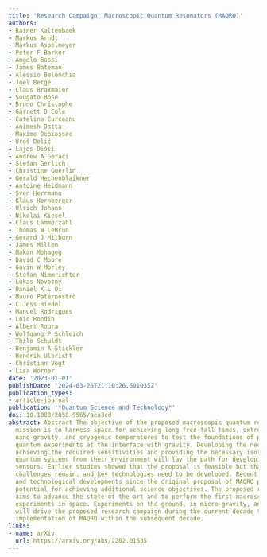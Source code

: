 ```yaml
---
title: 'Research Campaign: Macroscopic Quantum Resonators (MAQRO)'
authors:
- Rainer Kaltenbaek
- Markus Arndt
- Markus Aspelmeyer
- Peter F Barker
- Angelo Bassi
- James Bateman
- Alessio Belenchia
- Joel Bergé
- Claus Braxmaier
- Sougato Bose
- Bruno Christophe
- Garrett D Cole
- Catalina Curceanu
- Animesh Datta
- Maxime Debiossac
- Uroš Delić
- Lajos Diósi
- Andrew A Geraci
- Stefan Gerlich
- Christine Guerlin
- Gerald Hechenblaikner
- Antoine Heidmann
- Sven Herrmann
- Klaus Hornberger
- Ulrich Johann
- Nikolai Kiesel
- Claus Lämmerzahl
- Thomas W LeBrun
- Gerard J Milburn
- James Millen
- Makan Mohageg
- David C Moore
- Gavin W Morley
- Stefan Nimmrichter
- Lukas Novotny
- Daniel K L Oi
- Mauro Paternostro
- C Jess Riedel
- Manuel Rodrigues
- Loïc Rondin
- Albert Roura
- Wolfgang P Schleich
- Thilo Schuldt
- Benjamin A Stickler
- Hendrik Ulbricht
- Christian Vogt
- Lisa Wörner
date: '2023-01-01'
publishDate: '2024-03-26T21:10:26.601035Z'
publication_types:
- article-journal
publication: '*Quantum Science and Technology*'
doi: 10.1088/2058-9565/aca3cd
abstract: Abstract The objective of the proposed macroscopic quantum resonators (MAQRO)
  mission is to harness space for achieving long free-fall times, extreme vacuum,
  nano-gravity, and cryogenic temperatures to test the foundations of physics in macroscopic
  quantum experiments at the interface with gravity. Developing the necessary technologies,
  achieving the required sensitivities and providing the necessary isolation of macroscopic
  quantum systems from their environment will lay the path for developing novel quantum
  sensors. Earlier studies showed that the proposal is feasible but that several critical
  challenges remain, and key technologies need to be developed. Recent scientific
  and technological developments since the original proposal of MAQRO promise the
  potential for achieving additional science objectives. The proposed research campaign
  aims to advance the state of the art and to perform the first macroscopic quantum
  experiments in space. Experiments on the ground, in micro-gravity, and in space
  will drive the proposed research campaign during the current decade to enable the
  implementation of MAQRO within the subsequent decade.
links:
- name: arXiv
  url: https://arxiv.org/abs/2202.01535
---
```


